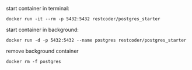 

start container in terminal:
```
docker run -it --rm -p 5432:5432 restcoder/postgres_starter
```

start container in background:
```
docker run -d -p 5432:5432 --name postgres restcoder/postgres_starter
```

remove background container
```
docker rm -f postgres
```